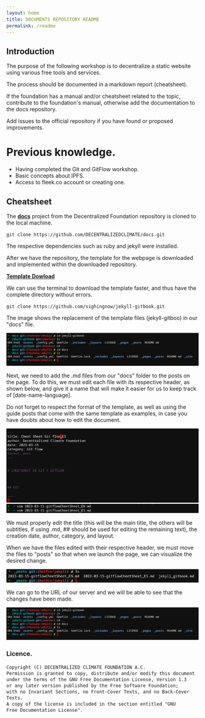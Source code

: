 ```yaml
---
layout: home
title: DOCUMENTS REPOSITORY README
permalink: /readme
---
```


## Introduction

The purpose of the following workshop is to decentralize a static website using various free tools and services.

The process should be documented in a markdown report (cheatsheet).

If the foundation has a manual and/or cheatsheet related to the topic, contribute to the foundation's manual, otherwise add the documentation to the docs repository.

Add issues to the official repository if you have found or proposed improvements.

# Previous knowledge.

* Having completed the Git and GitFlow workshop.
* Basic concepts about IPFS.
* Access to fleek.co account or creating one.

## Cheatsheet

The [**docs**](https://githubcom/DECENTRALIZEDCLIMATE/docs) project from the Decentralized Foundation repository is cloned to the local machine.

```linux=
git clone https://github.com/DECENTRALIZEDCLIMATE/docs.git
```

The respective dependencies such as ruby and jekyll were installed.

After we have the repository, the template for the webpage is downloaded and implemented within the downloaded repository.

[**Template Dowload**](https://github.com/sighingnow/jekyll-gitbook)

We can use the terminal to download the template faster, and thus have the
complete directory without errors.


```linux
git clone https://github.com/sighingnow/jekyll-gitbook.git
```

The image shows the replacement of the template files (jekyll-gitboo) in our "docs" file.

![](/assets/Readme/13.32.37.png)

Next, we need to add the .md files from our "docs" folder to the posts on the page. To do this, we must edit each file with its respective header, as shown below, and give it a name that will make it easier for us to keep track of [date-name-language].

Do not forget to respect the format of the template, as well as using the guide posts that come with the same template as examples, in case you have doubts about how to edit the document.

![](/assets/Readme/14.11.21.png)
![](/assets/Readme/14.18.39.png)

We must properly edit the title (this will be the main title, the others will be subtitles, if using .md, ## should be used for editing the remaining text), the creation date, author, category, and layout.

When we have the files edited with their respective header, we must move the files to "posts" so that when we launch the page, we can visualize the desired change.

![](/assets/Readme/14.34.15.png)

We can go to the URL of our server and we will be able to see that the changes have been made.

![](/assets/Readme/13.32.37.png)



### Licence.
```
Copyright (C) DECENTRALIZED CLIMATE FOUNDATION A.C.
Permission is granted to copy, distribute and/or modify this document
under the terms of the GNU Free Documentation License, Version 1.3
or any later version published by the Free Software Foundation;
with no Invariant Sections, no Front-Cover Texts, and no Back-Cover Texts.
A copy of the license is included in the section entitled "GNU
Free Documentation License". 
```
